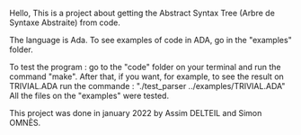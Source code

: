 Hello, 
This is a project about getting the Abstract Syntax Tree (Arbre de  Syntaxe Abstraite) from code. 

The language is Ada. To see examples of code in ADA, go in the "examples" folder. 

To test the program : go to the "code" folder on your terminal and run the command "make".
After that, if you want, for example, to see the result on TRIVIAL.ADA run the commande :
"./test_parser ../examples/TRIVIAL.ADA"
All the files on the "examples" were tested.

This project was done in january 2022 by Assim DELTEIL and Simon OMNÈS.
